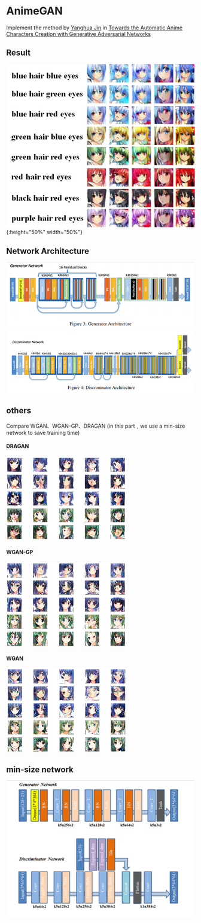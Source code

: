 # AnimeGAN
Implement the method by [Yanghua Jin](https://arxiv.org/abs/1708.05509) in [Towards the Automatic Anime Characters Creation
with Generative Adversarial Networks](https://arxiv.org/pdf/1708.05509.pdf)

## Result
![alt_text](https://github.com/ReuiYan-Lin/MLDS/blob/master/AnimeGAN/img/generator_img.png){:height="50%" width="50%"}

## Network Architecture
![alt text](https://github.com/ReuiYan-Lin/MLDS/blob/master/AnimeGAN/img/generator.png)
![alt text](https://github.com/ReuiYan-Lin/MLDS/blob/master/AnimeGAN/img/discriminator.png)

## others
Compare WGAN、WGAN-GP、DRAGAN (in this part﹐we use a min-size network to save training time)
#### DRAGAN
![alt text](https://github.com/ReuiYan-Lin/MLDS/blob/master/AnimeGAN/img/DRAGAN.gif)
#### WGAN-GP
![alt text](https://github.com/ReuiYan-Lin/MLDS/blob/master/AnimeGAN/img/WGAN_GP.gif)
#### WGAN
![alt text](https://github.com/ReuiYan-Lin/MLDS/blob/master/AnimeGAN/img/WGAN.gif)

## min-size network
![alt text](https://github.com/ReuiYan-Lin/MLDS/blob/master/AnimeGAN/img/min_size_network.png)
